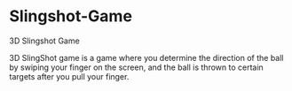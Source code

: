 # Slingshot-Game
3D Slingshot Game

3D SlingShot game is a game where you determine the direction of the ball by swiping your finger on the screen, and the ball is thrown to certain targets after you pull your finger.
